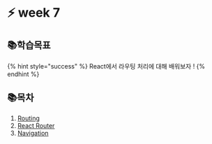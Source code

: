 # ⚡ week 7

## 📚학습목표

{% hint style="success" %}
React에서 라우팅 처리에 대해 배워보자 !
{% endhint %}

## 📚목차

1. [Routing](1.-routing.md)
2. [React Router](2.-react-router.md)
3. [Navigation](3.-navigation.md)
